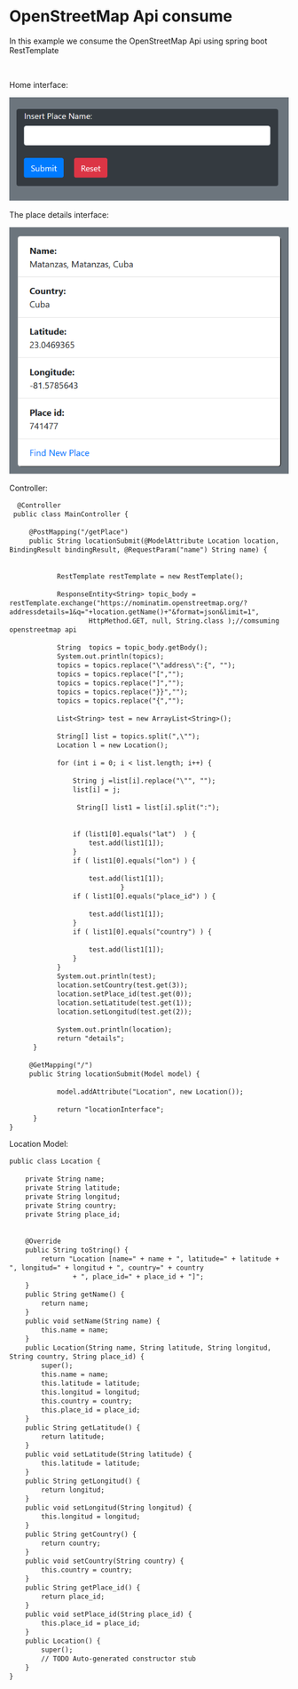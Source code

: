 # OpenStreetMap Api consume

<p>In this example we consume the OpenStreetMap Api using spring boot RestTemplate</p>
<br>
<p>Home interface:</p>
<img src="home.png"/>
<p>The place details interface:</p>
<img src="place_details.png"/>


<p>Controller:</p>

      @Controller
     public class MainController {

		 @PostMapping("/getPlace")
		 public String locationSubmit(@ModelAttribute Location location, BindingResult bindingResult, @RequestParam("name") String name) {
			 
			 
				RestTemplate restTemplate = new RestTemplate();

				ResponseEntity<String> topic_body = restTemplate.exchange("https://nominatim.openstreetmap.org/?addressdetails=1&q="+location.getName()+"&format=json&limit=1", 
						HttpMethod.GET, null, String.class );//comsuming openstreetmap api
						 
				String  topics = topic_body.getBody(); 
				System.out.println(topics);
				topics = topics.replace("\"address\":{", "");
				topics = topics.replace("[","");
				topics = topics.replace("]","");
				topics = topics.replace("}}","");
				topics = topics.replace("{","");
				
				List<String> test = new ArrayList<String>();
				
				String[] list = topics.split(",\"");
				Location l = new Location();
				
				for (int i = 0; i < list.length; i++) {
					
					String j =list[i].replace("\"", "");
					list[i] = j;

					 String[] list1 = list[i].split(":");
					 
					
					if (list1[0].equals("lat")  ) {
						test.add(list1[1]);
					}
					if ( list1[0].equals("lon") ) {
									
						test.add(list1[1]);
								}
					if ( list1[0].equals("place_id") ) {
						
						test.add(list1[1]);
					}
					if ( list1[0].equals("country") ) {
						
						test.add(list1[1]);
					}
				}
				System.out.println(test);
				location.setCountry(test.get(3));
				location.setPlace_id(test.get(0));
				location.setLatitude(test.get(1));
				location.setLongitud(test.get(2));
				
				System.out.println(location);
				return "details";
		  }
		 
		 @GetMapping("/")
		 public String locationSubmit(Model model) {
			 
				model.addAttribute("Location", new Location());
			
				return "locationInterface";
		  }
	}
		 
<p>Location Model:</p>  

	public class Location {

		private String name;
		private String latitude;
		private String longitud;
		private String country;
		private String place_id;
		

		@Override
		public String toString() {
			return "Location [name=" + name + ", latitude=" + latitude + ", longitud=" + longitud + ", country=" + country
					+ ", place_id=" + place_id + "]";
		}
		public String getName() {
			return name;
		}
		public void setName(String name) {
			this.name = name;
		}
		public Location(String name, String latitude, String longitud, String country, String place_id) {
			super();
			this.name = name;
			this.latitude = latitude;
			this.longitud = longitud;
			this.country = country;
			this.place_id = place_id;
		}
		public String getLatitude() {
			return latitude;
		}
		public void setLatitude(String latitude) {
			this.latitude = latitude;
		}
		public String getLongitud() {
			return longitud;
		}
		public void setLongitud(String longitud) {
			this.longitud = longitud;
		}
		public String getCountry() {
			return country;
		}
		public void setCountry(String country) {
			this.country = country;
		}
		public String getPlace_id() {
			return place_id;
		}
		public void setPlace_id(String place_id) {
			this.place_id = place_id;
		}
		public Location() {
			super();
			// TODO Auto-generated constructor stub
		}		
	}
